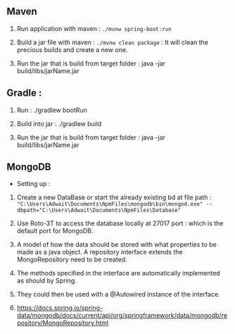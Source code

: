 ## Maven

1. Run application with maven : `./mvnw spring-boot:run`

2. Build a jar file with maven  : `./mvnw clean package` : It will clean the precious builds and create a new one.

3. Run the jar that is build from target folder :  java -jar build/libs/jarName.jar


## Gradle :

1. Run : ./gradlew bootRun

2. Build into jar : ./gradlew build

3. Run the jar that is build from target folder :  java -jar build/libs/jarName.jar


## MongoDB

* Setting up :

1. Create a new DataBase or start the already existing bd at file path :
`"C:\Users\Adwait\Documents\NpmFiles\mongodb\bin\mongod.exe" --dbpath="C:\Users\Adwait\Documents\NpmFiles\Database"`

2. Use Roto-3T to access the database locally at 27017 port : which is the default port for MongoDB.

3. A model of how the data should be stored with what properties to be made as a java object. A repository interface
extends the MongoRepository need to be created.

4. The methods specified in the interface are automatically implemented as should by Spring.

5. They could then be used with a @Autowired instance of the interface.

6. https://docs.spring.io/spring-data/mongodb/docs/current/api/org/springframework/data/mongodb/repository/MongoRepository.html





